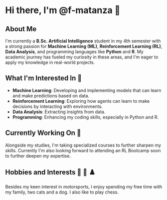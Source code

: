 # Hi there, I'm @f-matanza 👋

## About Me
I'm currently a **B.Sc. Artificial Intelligence** student in my 4th semester with a strong passion for **Machine Learning (ML)**, **Reinforcement Learning (RL)**, **Data Analysis**, and programming languages like **Python** and **R**. My academic journey has fueled my curiosity in these areas, and I'm eager to apply my knowledge in real-world projects.

## What I'm Interested In 👀
- **Machine Learning**: Developing and implementing models that can learn and make predictions based on data.
- **Reinforcement Learning**: Exploring how agents can learn to make decisions by interacting with environments.
- **Data Analysis**: Extracting insights from data.
- **Programming**: Enhancing my coding skills, especially in Python and R.

## Currently Working On 🌱
Alongside my studies, I'm taking specialized courses to further sharpen my skills. Currently I'm also looking forward to attending an RL Bootcamp soon to further deepen my expertise.

## Hobbies and Interests 🏁 🐾 ♟️
Besides my keen interest in motorsports, I enjoy spending my free time with my family, two cats and a dog. I also like to play chess.
